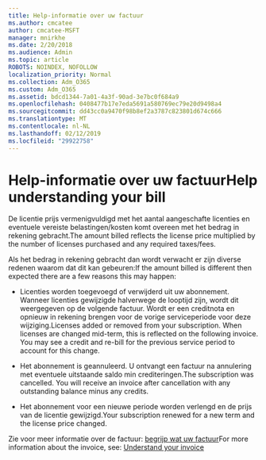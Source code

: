 ```yaml
---
title: Help-informatie over uw factuur
ms.author: cmcatee
author: cmcatee-MSFT
manager: mnirkhe
ms.date: 2/20/2018
ms.audience: Admin
ms.topic: article
ROBOTS: NOINDEX, NOFOLLOW
localization_priority: Normal
ms.collection: Adm_O365
ms.custom: Adm_O365
ms.assetid: bdcd1344-7a01-4a3f-90ad-3e7bc0f684a9
ms.openlocfilehash: 0408477b17e7eda5691a580769ec79e20d9498a4
ms.sourcegitcommit: dd43cc0a9470f98b8ef2a3787c823801d674c666
ms.translationtype: MT
ms.contentlocale: nl-NL
ms.lasthandoff: 02/12/2019
ms.locfileid: "29922758"
---
```

# <a name="help-understanding-your-bill"></a><span data-ttu-id="d2d80-102">Help-informatie over uw factuur</span><span class="sxs-lookup"><span data-stu-id="d2d80-102">Help understanding your bill</span></span>

<span data-ttu-id="d2d80-103">De licentie prijs vermenigvuldigd met het aantal aangeschafte licenties en eventuele vereiste belastingen/kosten komt overeen met het bedrag in rekening gebracht.</span><span class="sxs-lookup"><span data-stu-id="d2d80-103">The amount billed reflects the license price multiplied by the number of licenses purchased and any required taxes/fees.</span></span>
  
<span data-ttu-id="d2d80-104">Als het bedrag in rekening gebracht dan wordt verwacht er zijn diverse redenen waarom dat dit kan gebeuren:</span><span class="sxs-lookup"><span data-stu-id="d2d80-104">If the amount billed is different then expected there are a few reasons this may happen:</span></span>
  
- <span data-ttu-id="d2d80-p101">Licenties worden toegevoegd of verwijderd uit uw abonnement. Wanneer licenties gewijzigde halverwege de looptijd zijn, wordt dit weergegeven op de volgende factuur. Wordt er een creditnota en opnieuw in rekening brengen voor de vorige serviceperiode voor deze wijziging.</span><span class="sxs-lookup"><span data-stu-id="d2d80-p101">Licenses added or removed from your subscription. When licenses are changed mid-term, this is reflected on the following invoice. You may see a credit and re-bill for the previous service period to account for this change.</span></span>
    
- <span data-ttu-id="d2d80-p102">Het abonnement is geannuleerd. U ontvangt een factuur na annulering met eventuele uitstaande saldo min crediteringen.</span><span class="sxs-lookup"><span data-stu-id="d2d80-p102">The subscription was cancelled. You will receive an invoice after cancellation with any outstanding balance minus any credits.</span></span>
    
- <span data-ttu-id="d2d80-110">Het abonnement voor een nieuwe periode worden verlengd en de prijs van de licentie gewijzigd.</span><span class="sxs-lookup"><span data-stu-id="d2d80-110">Your subscription renewed for a new term and the license price changed.</span></span>
    
<span data-ttu-id="d2d80-111">Zie voor meer informatie over de factuur: [begrijp wat uw factuur](https://support.office.com/article/0724b428-fb59-4962-8c37-6674166d7507)</span><span class="sxs-lookup"><span data-stu-id="d2d80-111">For more information about the invoice, see: [Understand your invoice](https://support.office.com/article/0724b428-fb59-4962-8c37-6674166d7507)</span></span>
  

